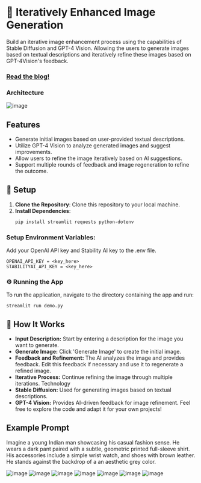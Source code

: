 # 🚀 Iteratively Enhanced Image Generation

Build an iterative image enhancement process using the capabilities of Stable Diffusion and GPT-4 Vision. Allowing the users to generate images based on textual descriptions and iteratively refine these images based on GPT-4Vision's feedback.

### [Read the blog!](https://www.ionio.ai/blog/iteratively-improving-product-images-using-gpt-v-and-stable-diffusion)

### Architecture
![image](https://github.com/Ionio-io/Iterative-Image-Gen/assets/87160848/d11b5ecc-48dc-44b1-adcd-afbbbfe9f20b)

## Features

- Generate initial images based on user-provided textual descriptions.
- Utilize GPT-4 Vision to analyze generated images and suggest improvements.
- Allow users to refine the image iteratively based on AI suggestions.
- Support multiple rounds of feedback and image regeneration to refine the outcome.

## 🤖 Setup

1. **Clone the Repository**: Clone this repository to your local machine.
2. **Install Dependencies**:
   ```bash
   pip install streamlit requests python-dotenv
   ```
### Setup Environment Variables:
Add your OpenAI API key and Stability AI key to the .env file.
```
OPENAI_API_KEY = <key_here>
STABILITYAI_API_KEY = <key_here>
```

### ⚙️ Running the App
To run the application, navigate to the directory containing the app and run:
```
streamlit run demo.py
```


## 🤔 How It Works
- **Input Description:** Start by entering a description for the image you want to generate.
- **Generate Image:** Click 'Generate Image' to create the initial image.
- **Feedback and Refinement:** The AI analyzes the image and provides feedback. Edit this feedback if necessary and use it to regenerate a refined image.
- **Iterative Process:** Continue refining the image through multiple iterations.
Technology
- **Stable Diffusion:** Used for generating images based on textual descriptions.
- **GPT-4 Vision:** Provides AI-driven feedback for image refinement.
Feel free to explore the code and adapt it for your own projects!


## Example Prompt
Imagine a young Indian man showcasing his casual fashion sense. He wears a dark pant paired with a subtle, geometric printed full-sleeve shirt. His accessories include a simple wrist watch, and shoes with brown leather. He stands against the backdrop of a an aesthetic grey color.

![image](https://github.com/Ionio-io/Iterative-Image-Gen/assets/87160848/352a1fa2-1df2-4065-af2d-d01727550a68)
![image](https://github.com/Ionio-io/Iterative-Image-Gen/assets/87160848/06ef81de-f91e-48a9-93b0-e55c5e4febc5)
![image](https://github.com/Ionio-io/Iterative-Image-Gen/assets/87160848/d9ea58cd-964d-4138-8713-696948fcf994)
![image](https://github.com/Ionio-io/Iterative-Image-Gen/assets/87160848/4d5adbcb-a9b1-4d12-864f-cef02bfee37c)
![image](https://github.com/Ionio-io/Iterative-Image-Gen/assets/87160848/afc0cdf0-017a-4f91-afe7-0fcf9e498f16)
![image](https://github.com/Ionio-io/Iterative-Image-Gen/assets/87160848/2044a7af-2882-4290-9c52-b13e164c9cda)
![image](https://github.com/Ionio-io/Iterative-Image-Gen/assets/87160848/d455b3a8-997d-457e-ab4d-65a34008cc82)






